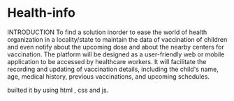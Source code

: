 # Health-info

INTRODUCTION
To find a solution inorder to ease the world of health organization in a locality/state to maintain the data of vaccination of children and even notify about the upcoming dose and about the nearby centers for vaccination. The platform will be designed as a user-friendly web or mobile application to be accessed by healthcare workers. It will facilitate the recording and updating of vaccination details, including the child's name, age, medical history, previous vaccinations, and upcoming schedules.


builted it by using html , css and js.

